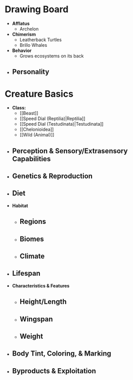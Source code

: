 # Drawing Board
- **Afflatus**
	- Archelon
- **Chimerism**
	- Leatherback Turtles
	- Brillo Whales
- **Behavior**
	- Grows ecosystems on its back
- **Personality**
	- 
# Creature Basics
- **Class:**
	- [[Beast]]
	- [[Speed Dial (Reptilia)|Reptilia]]
	- [[Speed Dial (Testudinata)|Testudinata]]
	- [[Chelonioidea]]
	- [[Wild (Animal)]]
- **Perception & Sensory/Extrasensory Capabilities**
	- 
- **Genetics & Reproduction**
	- 
- **Diet**
	- 
- **Habitat**
	- Regions
		- 
	- Biomes
		- 
	- Climate
		- 
- **Lifespan**
	- 
- **Characteristics & Features**
	- Height/Length
		- 
	- Wingspan
		- 
	- Weight
		- 
- **Body Tint, Coloring, & Marking**
	- 
- **Byproducts & Exploitation**
	- 